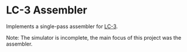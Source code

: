 # LC-3 Assembler

Implements a single-pass assembler for [LC-3](https://en.wikipedia.org/wiki/LC-3).

Note: The simulator is incomplete, the main focus of this project was the
assembler.

